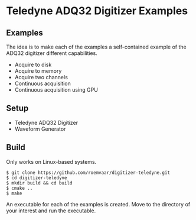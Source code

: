 # Teledyne ADQ32 Digitizer Examples

## Examples

The idea is to make each of the examples a self-contained example of the ADQ32 digitizer
different capabilities.

* Acquire to disk
* Acquire to memory
* Acquire two channels
* Continuous acquisition
* Continuous acquisition using GPU

## Setup

* Teledyne ADQ32 Digitizer
* Waveform Generator

## Build

Only works on Linux-based systems.

```
$ git clone https://github.com/roemvaar/digitizer-teledyne.git
$ cd digitizer-teledyne
$ mkdir build && cd build
$ cmake ..
$ make
```

An executable for each of the examples is created. Move to the directory of your interest and
run the executable.
